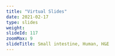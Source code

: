 ```yaml
---
title: "Virtual Slides"
date: 2021-02-17
type: slides
weight:
slideId: 117
zoomMax: 9
slideTitle: Small intestine, Human, H&E
---
```

